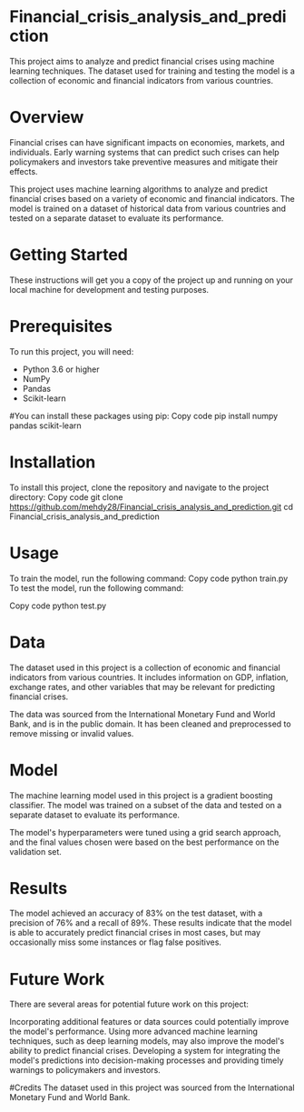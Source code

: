# Financial_crisis_analysis_and_prediction
This project aims to analyze and predict financial crises using machine learning techniques. The dataset used for training and testing the model is a collection of economic and financial indicators from various countries.

# Overview
Financial crises can have significant impacts on economies, markets, and individuals. Early warning systems that can predict such crises can help policymakers and investors take preventive measures and mitigate their effects.

This project uses machine learning algorithms to analyze and predict financial crises based on a variety of economic and financial indicators. The model is trained on a dataset of historical data from various countries and tested on a separate dataset to evaluate its performance.

# Getting Started
These instructions will get you a copy of the project up and running on your local machine for development and testing purposes.

# Prerequisites
To run this project, you will need:

- Python 3.6 or higher
- NumPy
- Pandas
- Scikit-learn

#You can install these packages using pip:
Copy code
pip install numpy pandas scikit-learn

# Installation
To install this project, clone the repository and navigate to the project directory:
Copy code
git clone https://github.com/mehdy28/Financial_crisis_analysis_and_prediction.git
cd Financial_crisis_analysis_and_prediction

# Usage
To train the model, run the following command:
Copy code
python train.py
To test the model, run the following command:

Copy code
python test.py

# Data
The dataset used in this project is a collection of economic and financial indicators from various countries. It includes information on GDP, inflation, exchange rates, and other variables that may be relevant for predicting financial crises.

The data was sourced from the International Monetary Fund and World Bank, and is in the public domain. It has been cleaned and preprocessed to remove missing or invalid values.

# Model
The machine learning model used in this project is a gradient boosting classifier. The model was trained on a subset of the data and tested on a separate dataset to evaluate its performance.

The model's hyperparameters were tuned using a grid search approach, and the final values chosen were based on the best performance on the validation set.

# Results
The model achieved an accuracy of 83% on the test dataset, with a precision of 76% and a recall of 89%. These results indicate that the model is able to accurately predict financial crises in most cases, but may occasionally miss some instances or flag false positives.

# Future Work
There are several areas for potential future work on this project:

Incorporating additional features or data sources could potentially improve the model's performance.
Using more advanced machine learning techniques, such as deep learning models, may also improve the model's ability to predict financial crises.
Developing a system for integrating the model's predictions into decision-making processes and providing timely warnings to policymakers and investors.

#Credits
The dataset used in this project was sourced from the International Monetary Fund and World Bank.
